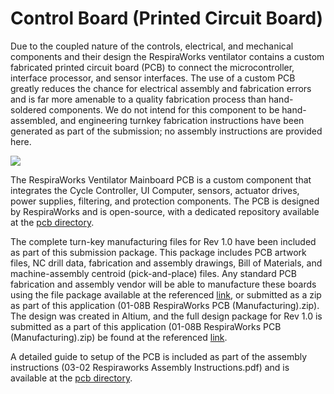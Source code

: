 Control Board (Printed Circuit Board)
=====================================

Due to the coupled nature of the controls, electrical, and mechanical components and their design the RespiraWorks
ventilator contains a custom fabricated printed circuit board (PCB) to connect the microcontroller, interface processor,
and sensor interfaces. The use of a custom PCB greatly reduces the chance for electrical assembly and fabrication errors
and is far more amenable to a quality fabrication process than hand-soldered components. We do not intend for this
component to be hand-assembled, and engineering turnkey fabrication instructions have been generated as part of the
submission; no assembly instructions are provided here.

![](images/image19.png)

The RespiraWorks Ventilator Mainboard PCB is a custom component that integrates the Cycle Controller, UI Computer,
sensors, actuator drives, power supplies, filtering, and protection components. The PCB is designed by RespiraWorks and
is open-source, with a dedicated repository available at the [pcb directory](../../pcb).

The complete turn-key manufacturing files for Rev 1.0 have been included as part of this submission package. This
package includes PCB artwork files, NC drill data,  fabrication and assembly drawings, Bill of Materials, and
machine-assembly centroid (pick-and-place) files.  Any standard PCB fabrication and assembly vendor will be able to
manufacture these boards using the file package available at the referenced
[link](../../pcb/rev1_export/20200424v2-RespiraWorks-Ventilator-Rev1.0-RC2-PKG-TURNKEY.zip), or submitted as a zip
as part of this application (01-08B RespiraWorks PCB (Manufacturing).zip). The design was created in Altium, and the
full design package for Rev 1.0 is submitted as a part of this application (01-08B RespiraWorks PCB (Manufacturing).zip)
be found at the referenced [link](../../pcb/rev1_export/20200424v2-RespiraWorks-Ventilator-Rev1.0-RC2-PKG-DESIGN.zip).

A detailed guide to setup of the PCB is included as part of the assembly instructions
(03-02 Respiraworks Assembly Instructions.pdf) and is available at the [pcb directory](../../pcb).
